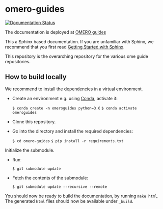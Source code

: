 # omero-guides

[![Documentation Status](https://readthedocs.org/projects/omero-guides/badge/?version=latest)](https://omero-guides.readthedocs.io/)

The documentation is deployed at [OMERO guides](https://omero-guides.readthedocs.io)

This a Sphinx based documentation. 
If you are unfamiliar with Sphinx, we recommend that you first read 
[Getting Started with Sphinx](https://docs.readthedocs.io/en/stable/intro/getting-started-with-sphinx.html).


This repository is the overarching repository for the various ome guide repositories.

How to build locally
--------------------

We recommend to install the dependencies in a virtual environment.

* Create an environment e.g. using [Conda](https://docs.conda.io/en/latest/), activate it:

  ``$ conda create -n omeroguides python=3.6``
  ``$ conda activate omeroguides``

* Clone this repository.
* Go into the directory and install the required dependencies:

  ``$ cd omero-guides``
  ``$ pip install -r requirements.txt``

Initialize the submodule.

* Run:

  ``$ git submodule update``

* Fetch the contents of the submodule:

  ``$ git submodule update --recursive --remote``

You should now be ready to build the documentation, by running ``make html``.
The generated ``html`` files should now be available under ``_build``.
